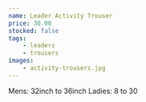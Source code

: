 ```yaml
---
name: Leader Activity Trouser
price: 30.00
stocked: false
tags:
    - leaders
    - trousers
images:
    - activity-trousers.jpg
---
```


Mens: 32inch  to 36inch
Ladies: 8 to 30